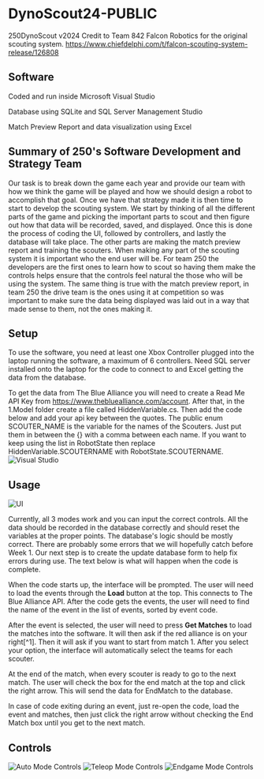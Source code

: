 # DynoScout24-PUBLIC
250DynoScout v2024
Credit to Team 842 Falcon Robotics for the original scouting system.
https://www.chiefdelphi.com/t/falcon-scouting-system-release/126808

## Software
Coded and run inside Microsoft Visual Studio

Database using SQLite and SQL Server Management Studio

Match Preview Report and data visualization using Excel

## Summary of 250's Software Development and Strategy Team
Our task is to break down the game each year and provide our team with how we think the game will be played and how we should design a robot to accomplish that goal. Once we have that strategy made it is then time to start to develop the scouting system. We start by thinking of all the different parts of the game and picking the important parts to scout and then figure out how that data will be recorded, saved, and displayed. Once this is done the process of coding the UI, followed by controllers, and lastly the database will take place. The other parts are making the match preview report and training the scouters. When making any part of the scouting system it is important who the end user will be. For team 250 the developers are the first ones to learn how to scout so having them make the controls helps ensure that the controls feel natural the those who will be using the system. The same thing is true with the match preview report, in team 250 the drive team is the ones using it at competition so was important to make sure the data being displayed was laid out in a way that made sense to them, not the ones making it. 
## Setup
To use the software, you need at least one Xbox Controller plugged into the laptop running the software, a maximum of 6 controllers. Need SQL server installed onto the laptop for the code to connect to and Excel getting the data from the database.

To get the data from The Blue Alliance you will need to create a Read Me API Key from https://www.thebluealliance.com/account. After that, in the 1.Model folder create a file called HiddenVariable.cs. Then add the code below and add your api key between the quotes. The public enum SCOUTER_NAME is the variable for the names of the Scouters. Just put them in between the {} with a comma between each name. If you want to keep using the list in RobotState then replace HiddenVariable.SCOUTERNAME with RobotState.SCOUTERNAME. 
![Visual Studio](https://i.imgur.com/evVejtC.png)

## Usage
![UI](https://i.imgur.com/prbS71r.png)

Currently, all 3 modes work and you can input the correct controls. All the data should be recorded in the database correctly and should reset the variables at the proper points. The database's logic should be mostly correct. There are probably some errors that we will hopefully catch before Week 1. Our next step is to create the update database form to help fix errors during use. The text below is what will happen when the code is complete. 

When the code starts up, the interface will be prompted.
The user will need to load the events through the **Load** button at the top. This connects to The Blue Alliance API. After the code gets the events, the user will need to find the name of the event in the list of events, sorted by event code. 

After the event is selected, the user will need to press **Get Matches** to load the matches into the software. It will then ask if the red alliance is on your right[^1]. Then it will ask if you want to start from match 1. After you select your option, the interface will automatically select the teams for each scouter.

At the end of the match, when every scouter is ready to go to the next match. The user will check the box for the end match at the top and click the right arrow. This will send the data for EndMatch to the database.

In case of code exiting during an event, just re-open the code, load the event and matches, then just click the right arrow without checking the End Match box until you get to the next match.

## Controls
![Auto Mode Controls](https://i.imgur.com/aaHGLxW.png?1)
![Teleop Mode Controls](https://i.imgur.com/SaYmYmg.png)
![Endgame Mode Controls](https://i.imgur.com/8mVOZt8.png)
